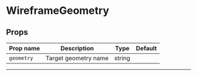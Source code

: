 # WireframeGeometry

## Props

| Prop name | Description          | Type   | Default |
| --------- | -------------------- | ------ | ------- |
|` geometry  `| Target geometry name | string |         |

---
